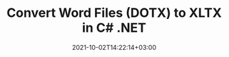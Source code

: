 ---
############################# Static ############################
layout: "autogen-gist"
date: 2021-10-02T14:22:14+03:00
draft: false
path: "total/net/conversion/dotx-to-xltx/"
other_out_formats: "PDF DOC DOCX DOCM DOT DOTX DOTM TXT RTF HTML HTM MHTML MHT XLS XLSX XLSM XLSB XLT XLTX XLTM XLAM CSV TSV DIF SXC FODS PPT PPTX PPS PPSX PPSM POT POTX PPTM POTM ODT OTT OTP ODP ODS EMZ WMZ SVG SVGZ XPS TEX DCM WMF EMF BMP PNG GIF JPEG TIFF ICO WEBP JP2 TGA PSB PSD EPUB MD FODP JPG"
ad_headline: "Convert DOTX to XLTX | .NET"
ad_description: "Most Accurate DOTX to XLTX document Conversion solution for your .NET applications."

############################# Head ############################
head_title: "Convert DOTX to XLTX in C# ASP.NET | .NET Word Document Conversion"
head_description: ".NET Word processing documents conversion API. Convert DOTX to XLTX and 100+ other images and file formats in .NET (C#, VB.NET, ASP.NET & .NET Core) applications. Display the Converted XLTX document as HTML viewer."

############################# Header ############################
title: "Convert Word Files (DOTX) to XLTX in C# .NET"
description: "Programmatically convert DOTX (Word files) to XLTX in C# VB.NET & ASP.NET applications using flexible documents conversion features that allow you to customize the resultant document appearance. Convert all popular Word processing document formats to Excel spreadsheets, PowerPoint presentations, PDF, Photoshop, eBook, web and image file formats. The native .NET conversion API offers multiple document conversion options to convert the whole document or choose specific pages of the source document file based on the selective page numbers or page ranges and easily convert to a supported document format."

############################# SubMenu ############################
submenu:
    enable: false

############################# Content ############################
content:
    enable: true
    block:
    - title_left: "How to Convert DOTX to XLTX in C# .NET"
      content_left: |
          Follow these simple steps for DOTX to XLTX conversion in .NET. View the converted XLTX document as it is or render and display it as HTML without using any external software.

          -   Create **Converter** object to convert DOTX document
          -   Set the convert options for XLTX format
          -   Call **Convert** method of **Converter** class instance for conversion to XLTX
          -   Set options for HTML viewer
          -   Create **Viewer** object to view converted XLTX as HTML
          
      title_right: "Downloads & Installation Instructions"
      content_right: |
          You require `GroupDocs.Conversion` & `GroupDocs.Viewer` namespaces to convert word file formats to a wide range of images and document types such as PDF, Microsoft Office (Word, Excel, PowerPoint, Project, Outlook), OpenDocument, HTML and CAD diagrams. Explore other [.NET APIs for Office documents](https://products.conholdate.com/total/net/) as offered by Conholdate.Total.
          
          Get the respective assembly files from the [downloads](https://downloads.conholdate.com/total/net) or fetch the whole package from [Nuget](https://www.nuget.org/packages/Conholdate.Total/) to add `Conholdate.Total for .NET` directly in your workspace.
          
      gisthash: "4f311c07ae9ee691b8afb7960aa6c806"
      gistfile: "word-to-pdf-conversion.cs"

    - title_left: "Add Text or Image Watermark to XLTX in C#"
      content_left: |
          Accurately convert documents (DOTX to XLTX) exactly as the original file and apply text or image watermarks to the converted document pages using C# .NET.

          -   Create **Converter** object to convert DOTX document
          -   Create new instance of **WatermarkOptions** class
          -   Specify watermark properties (color, width, text, image etc)
          -   Instantiate the proper **ConvertOptions** class
          -   Set **Watermark** property of the **ConvertOptions** instance
          -   Call **Convert** method of **Converter** class instance for conversion to XLTX
        
      title_right: "Source Document Information Extraction"
      content_right: |
          The documents information extraction feature not only allows getting the basic information about the source document file but it also supports extracting some valuable file-format specific information such as project start and end dates of a Microsoft Project file, any printing restrictions on a PDF document, list of folders enclosed in an Outlook data file etc. 

          Convert popular document file formats on different operating systems such as Windows, Linux or macOS while using platforms such as Windows Azure, Mono and Xamarin.
          
      gisthash: "a15affe15284876ce010a315a09da1f0"
      gistfile: "convert-word-to-pdf-and-add-text-watermark-to-converted-pdf.cs"

    - title_left: "Convert Password Protected Word to PDF"
      content_left: |
          The password protected documents conversion in .NET is now easier with Conholdate.Total for .NET APIs. Just add a few lines of C# code and precisely convert a password protected Microsoft Word document to a PDF file without using any external software.

          -   Define Func **LoadOptions** and set password from document specific load options
          -   Create **Converter** object to convert Word document
          -   Instantiate **PdfConvertOptions** class
          -   Call **Convert** method of **Converter** class instance for conversion to PDF
          
      title_right: "Load & Convert Remotely Located Documents"
      content_right: |
          Using Conholdate.Total for .NET – developers can load and convert documents from various remote locations and cloud document storage resources such as Amazon S3, Microsoft Azure Blob, FTP, local disk, stream or a simple URL. You just have to specify the method to obtain remotely located document stream and then pass it on to the Converter class as a constructor.
          
          Conholdate.Total for .NET APIs are native to Windows Forms, ASP.NET, WPF, WCF or any type of application based on .NET Framework 2.0 or later.
          
      gisthash: "3b7541492166a47d49ca85c55b531055"
      gistfile: "convert-password-protected-word-to-pdf.cs"

############################# About Formats ############################
about_formats:
    enable: false
############################# More Formats ############################
more_formats:
    enable: true
    auto: false
    other_out_formats: PDF DOC DOCX DOCM DOT DOTX DOTM TXT RTF HTML HTM MHTML MHT XLS XLSX XLSM XLSB XLT XLTX XLTM XLAM CSV TSV DIF SXC FODS PPT PPTX PPS PPSX PPSM POT POTX PPTM POTM ODT OTT OTP ODP ODS EMZ WMZ SVG SVGZ XPS TEX DCM WMF EMF BMP PNG GIF JPEG TIFF ICO WEBP JP2 TGA PSB PSD EPUB MD FODP JPG
############################# Back to top ###############################
back_to_top:
  enable: true
---